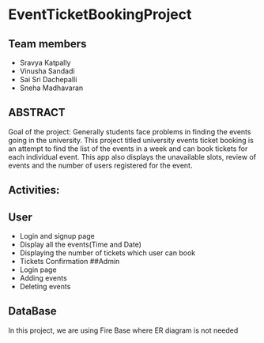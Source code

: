 # EventTicketBookingProject

## Team members
- Sravya Katpally
- Vinusha Sandadi
- Sai Sri Dachepalli
- Sneha Madhavaran


## ABSTRACT
 Goal of the project: Generally students face problems in finding the events going in the university. This project titled university events ticket booking is an attempt to find the list of the events in a week and can book tickets for each individual event. This app also displays the unavailable slots, review of events and the number of users registered for the event.
 
 
## Activities:
## User
- Login and signup page
- Display all the events(Time and Date)
- Displaying the number of tickets which user can book
- Tickets Confirmation
##Admin
- Login page
- Adding events
- Deleting events

 
 ## DataBase
 In this project, we are using Fire Base where ER diagram is not needed
